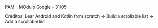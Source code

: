 PAM - MOdulo Google - 31/05

Créditos: 
Lear Android and Kotlin from scratch -> Build a scrollable list
 -> Add a scrollable list

